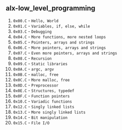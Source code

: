 ## alx-low_level_programming

1. `0x00.C` - `Hello, World`
2. `0x01.C` - `Variables, if, else, while`
3. `0x03.C` - `Debugging`
4. `0x04.C` - `More functions, more nested loops`
5. `0x05.C` - `Pointers, arrays and strings`
6. `0x06.C` - `More pointers, arrays and strings`
7. `0x07.C` - `Even more pointers, arrays and strings`
8. `0x08.C` - `Recursion`
9. `0x09.C` - `Static libraries`
10. `0x0A.C` - `argc, argv`
11. `0x0B.C` - `malloc, free`
12. `0x0C.C` - `More malloc, free`
13. `0x0D.C` - `Preprocessor`
14. `0x0E.C` - `Structures, typedef`
15. `0x0F.C` - `Function pointers`
16. `0x10.C` - `Variadic functions`
17. `0x12.C` - `Singly linked lists`
18. `0x13.C` - `More singly linked lists`
19. `0x14.C` - `Bit manipulation`
20. `0x15.C` - `File I/O`
